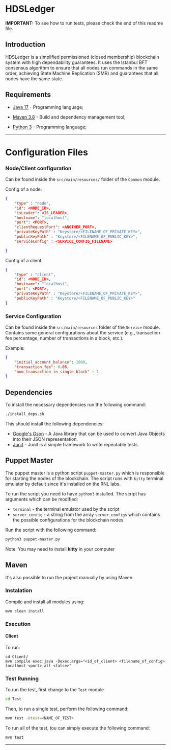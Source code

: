 # HDSLedger

**IMPORTANT:** To see how to run tests, please check the end of this readme file.

## Introduction

HDSLedger is a simplified permissioned (closed membership) blockchain system with high dependability
guarantees. It uses the Istanbul BFT consensus algorithm to ensure that all nodes run commands
in the same order, achieving State Machine Replication (SMR) and guarantees that all nodes
have the same state.

## Requirements

- [Java 17](https://www.oracle.com/java/technologies/javase-jdk17-downloads.html) - Programming language;

- [Maven 3.8](https://maven.apache.org/) - Build and dependency management tool;

- [Python 3](https://www.python.org/downloads/) - Programming language;

---

# Configuration Files

### Node/Client configuration

Can be found inside the `src/main/resources/` folder of the `Common` module.

Config of a node:
```json
{
    "type" : "node",
    "id": <NODE_ID>,
    "isLeader": <IS_LEADER>,
    "hostname": "localhost",
    "port": <PORT>,
    "clientRequestPort": <ANOTHER_PORT>,
    "privateKeyPath" : "Keystore/<FILENAME_OF_PRIVATE_KEY>",
    "publicKeyPath" : "Keystore/<FILENAME_OF_PUBLIC_KEY>",
    "serviceConfig" : <SERVICE_CONFIG_FILENAME>

}
```

Config of a client:

```json
{
    "type" : "client",
    "id": <NODE_ID>,
    "hostname": "localhost",
    "port": <PORT>,
    "privateKeyPath" : "Keystore/<FILENAME_OF_PRIVATE_KEY>",
    "publicKeyPath" : "Keystore/<FILENAME_OF_PUBLIC_KEY>"
}
```

### Service Configuration

Can be found inside the `src/main/resources` folder of the `Service` module. Contains some general configurations about the service (e.g., transaction fee percentage, number of transactions in a block, etc.).

Example:

```json
{
    "initial_account_balance": 1000,
    "transaction_fee": 0.05,
    "num_transaction_in_single_block" : 1
}
```

## Dependencies

To install the necessary dependencies run the following command:

```bash
./install_deps.sh
```

This should install the following dependencies:

- [Google's Gson](https://github.com/google/gson) - A Java library that can be used to convert Java Objects into their JSON representation.
- [Junit](https://junit.org/junit4/) - Junit is a simple framework to write repeatable tests.

## Puppet Master

The puppet master is a python script `puppet-master.py` which is responsible for starting the nodes
of the blockchain.
The script runs with `kitty` terminal emulator by default since it's installed on the RNL labs.

To run the script you need to have `python3` installed.
The script has arguments which can be modified:

- `terminal` - the terminal emulator used by the script
- `server_config` - a string from the array `server_configs` which contains the possible configurations for the blockchain nodes

Run the script with the following command:

```bash
python3 puppet-master.py
```
Note: You may need to install **kitty** in your computer

## Maven

It's also possible to run the project manually by using Maven.

### Instalation

Compile and install all modules using:

```
mvn clean install
```

### Execution

#### Client

To run:

```
cd Client/
mvn compile exec:java -Dexec.args="<id_of_client> <filename_of_config> localhost <port> all <false>"
```

### Test Running

To run the test, first change to the `Test` module

```bash
cd Test
```

Then, to run a single test, perform the following command:

```bash
mvn test -Dtest=<NAME_OF_TEST>
```

To run all of the test, tou can simply execute the following command:

```bash
mvn test
```

---
